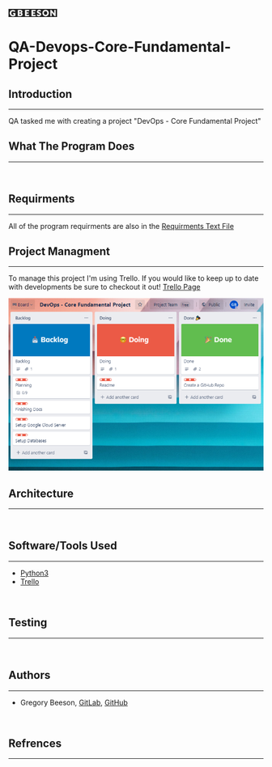 ![Gbeeson Logo](misc/Images/gbeeson_website.gif)

# QA-Devops-Core-Fundamental-Project

## Introduction 
***
QA tasked me with creating a project "DevOps - Core Fundamental Project"
<br>

## What The Program Does
***
<br>

## Requirments
***
All of the program requirments are also in the [Requirments Text File](requirments.txt)
<br>

## Project Managment
***
To manage this project I'm using Trello. If you would like to keep 
up to date with developments be sure to checkout it out!
[Trello Page](https://trello.com/b/CBkqPyBg/devops-core-fundamental-project)

![Trello Board Image](misc/Images/Trello_Image.PNG)
<br>

## Architecture
***
<br>

## Software/Tools Used
***
- [Python3](https://www.python.org/)
- [Trello](https://trello.com)
<br>

## Testing
***
<br>

## Authors
*** 
- Gregory Beeson, [GitLab](https://gitlab.com/GregoryBeeson), [GitHub](https://github.com/GregoryBeeson)
<br>

## Refrences
***